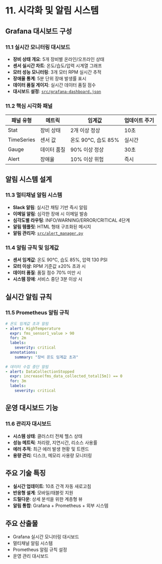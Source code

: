 # 11. 시각화 및 알림 시스템

## Grafana 대시보드 구성
### 11.1 실시간 모니터링 대시보드
* **장비 상태 개요**: 5개 장비별 온라인/오프라인 상태
* **센서 실시간 차트**: 온도/습도/압력 시계열 그래프  
* **모터 성능 모니터링**: 3개 모터 RPM 실시간 추적
* **장애율 통계**: 5분 단위 장애 발생률 표시
* **데이터 품질 게이지**: 실시간 데이터 품질 점수
* **대시보드 설정**: [`src/grafana-dashboard.json`](src/grafana-dashboard.json)

### 11.2 핵심 시각화 패널
| 패널 유형  | 메트릭      | 임계값                | 업데이트 주기 |
| ---------- | ----------- | ----------------------| ------------- |
| Stat       | 장비 상태   | 2개 이상 정상         | 10초          |
| TimeSeries | 센서 값     | 온도 90°C, 습도 85%  | 실시간        |
| Gauge      | 데이터 품질 | 90% 이상 정상         | 30초          |
| Alert      | 장애율      | 10% 이상 위험         | 즉시          |

## 알림 시스템 설계
### 11.3 멀티채널 알림 시스템
* **Slack 알림**: 실시간 채팅 기반 즉시 알림
* **이메일 알림**: 심각한 장애 시 이메일 발송
* **심각도별 라우팅**: INFO/WARNING/ERROR/CRITICAL 4단계
* **알림 템플릿**: HTML 형태 구조화된 메시지
* **알림 관리자**: [`src/alert_manager.py`](src/alert_manager.py)

### 11.4 알림 규칙 및 임계값
* **센서 임계값**: 온도 90°C, 습도 85%, 압력 130 PSI
* **모터 이상**: RPM 기준값 ±20% 초과 시
* **데이터 품질**: 품질 점수 70% 미만 시
* **시스템 장애**: 서비스 중단 3분 이상 시

## 실시간 알림 규칙
### 11.5 Prometheus 알림 규칙
```yaml
# 온도 임계값 초과 알림
- alert: HighTemperature
  expr: fms_sensor1_value > 90
  for: 2m
  labels:
    severity: critical
  annotations:
    summary: "장비 온도 임계값 초과"
    
# 데이터 수집 중단 알림  
- alert: DataCollectionStopped
  expr: increase(fms_data_collected_total[5m]) == 0
  for: 3m
  labels:
    severity: critical
```

## 운영 대시보드 기능
### 11.6 관리자 대시보드
* **시스템 상태**: 클러스터 전체 헬스 상태
* **성능 메트릭**: 처리량, 지연시간, 리소스 사용률
* **에러 추적**: 최근 에러 발생 현황 및 트렌드
* **용량 관리**: 디스크, 메모리 사용량 모니터링

## 주요 기술 특징
* **실시간 업데이트**: 10초 간격 자동 새로고침
* **반응형 설계**: 모바일/태블릿 지원
* **드릴다운**: 상세 분석을 위한 계층형 뷰
* **알림 통합**: Grafana + Prometheus + 외부 시스템

## 주요 산출물
* Grafana 실시간 모니터링 대시보드
* 멀티채널 알림 시스템
* Prometheus 알림 규칙 설정
* 운영 관리 대시보드
